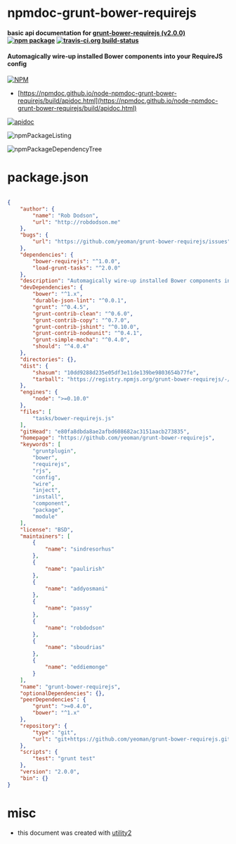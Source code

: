 # npmdoc-grunt-bower-requirejs

#### basic api documentation for  [grunt-bower-requirejs (v2.0.0)](https://github.com/yeoman/grunt-bower-requirejs)  [![npm package](https://img.shields.io/npm/v/npmdoc-grunt-bower-requirejs.svg?style=flat-square)](https://www.npmjs.org/package/npmdoc-grunt-bower-requirejs) [![travis-ci.org build-status](https://api.travis-ci.org/npmdoc/node-npmdoc-grunt-bower-requirejs.svg)](https://travis-ci.org/npmdoc/node-npmdoc-grunt-bower-requirejs)

#### Automagically wire-up installed Bower components into your RequireJS config

[![NPM](https://nodei.co/npm/grunt-bower-requirejs.png?downloads=true&downloadRank=true&stars=true)](https://www.npmjs.com/package/grunt-bower-requirejs)

- [https://npmdoc.github.io/node-npmdoc-grunt-bower-requirejs/build/apidoc.html](https://npmdoc.github.io/node-npmdoc-grunt-bower-requirejs/build/apidoc.html)

[![apidoc](https://npmdoc.github.io/node-npmdoc-grunt-bower-requirejs/build/screenCapture.buildCi.browser.%252Ftmp%252Fbuild%252Fapidoc.html.png)](https://npmdoc.github.io/node-npmdoc-grunt-bower-requirejs/build/apidoc.html)

![npmPackageListing](https://npmdoc.github.io/node-npmdoc-grunt-bower-requirejs/build/screenCapture.npmPackageListing.svg)

![npmPackageDependencyTree](https://npmdoc.github.io/node-npmdoc-grunt-bower-requirejs/build/screenCapture.npmPackageDependencyTree.svg)



# package.json

```json

{
    "author": {
        "name": "Rob Dodson",
        "url": "http://robdodson.me"
    },
    "bugs": {
        "url": "https://github.com/yeoman/grunt-bower-requirejs/issues"
    },
    "dependencies": {
        "bower-requirejs": "^1.0.0",
        "load-grunt-tasks": "^2.0.0"
    },
    "description": "Automagically wire-up installed Bower components into your RequireJS config",
    "devDependencies": {
        "bower": "^1.x",
        "durable-json-lint": "^0.0.1",
        "grunt": "^0.4.5",
        "grunt-contrib-clean": "^0.6.0",
        "grunt-contrib-copy": "^0.7.0",
        "grunt-contrib-jshint": "^0.10.0",
        "grunt-contrib-nodeunit": "^0.4.1",
        "grunt-simple-mocha": "^0.4.0",
        "should": "^4.0.4"
    },
    "directories": {},
    "dist": {
        "shasum": "10dd9288d235e05df3e11de139be9803654b77fe",
        "tarball": "https://registry.npmjs.org/grunt-bower-requirejs/-/grunt-bower-requirejs-2.0.0.tgz"
    },
    "engines": {
        "node": ">=0.10.0"
    },
    "files": [
        "tasks/bower-requirejs.js"
    ],
    "gitHead": "e80fa8dbda8ae2afbd608682ac3151aacb273835",
    "homepage": "https://github.com/yeoman/grunt-bower-requirejs",
    "keywords": [
        "gruntplugin",
        "bower",
        "requirejs",
        "rjs",
        "config",
        "wire",
        "inject",
        "install",
        "component",
        "package",
        "module"
    ],
    "license": "BSD",
    "maintainers": [
        {
            "name": "sindresorhus"
        },
        {
            "name": "paulirish"
        },
        {
            "name": "addyosmani"
        },
        {
            "name": "passy"
        },
        {
            "name": "robdodson"
        },
        {
            "name": "sboudrias"
        },
        {
            "name": "eddiemonge"
        }
    ],
    "name": "grunt-bower-requirejs",
    "optionalDependencies": {},
    "peerDependencies": {
        "grunt": ">=0.4.0",
        "bower": "^1.x"
    },
    "repository": {
        "type": "git",
        "url": "git+https://github.com/yeoman/grunt-bower-requirejs.git"
    },
    "scripts": {
        "test": "grunt test"
    },
    "version": "2.0.0",
    "bin": {}
}
```



# misc
- this document was created with [utility2](https://github.com/kaizhu256/node-utility2)
